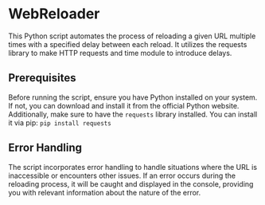# WebReloader
This Python script automates the process of reloading a given URL multiple times with a specified delay between each reload. It utilizes the requests library to make HTTP requests and time module to introduce delays.
## Prerequisites
Before running the script, ensure you have Python installed on your system. If not, you can download and install it from the official Python website.
Additionally, make sure to have the `requests` library installed. You can install it via pip: `pip install requests`
## Error Handling
The script incorporates error handling to handle situations where the URL is inaccessible or encounters other issues. If an error occurs during the reloading process, it will be caught and displayed in the console, providing you with relevant information about the nature of the error.

